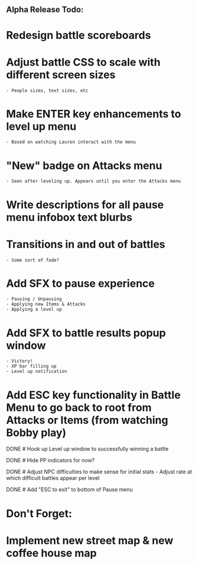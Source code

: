 Alpha Release Todo:
----------------------
# Redesign battle scoreboards

# Adjust battle CSS to scale with different screen sizes
    - People sizes, text sizes, etc
        
# Make ENTER key enhancements to level up menu
    - Based on watching Lauren interact with the menu
    
# "New" badge on Attacks menu
    - Seen after leveling up. Appears until you enter the Attacks menu


# Write descriptions for all pause menu infobox text blurbs

# Transitions in and out of battles
    - Some sort of fade?

# Add SFX to pause experience
    - Pausing / Unpausing
    - Applying new Items & Attacks
    - Applying a level up
    
# Add SFX to battle results popup window
    - Victory!
    - XP bar filling up
    - Level up notification

# Add ESC key functionality in Battle Menu to go back to root from Attacks or Items (from watching Bobby play)

DONE # Hook up Level up window to successfully winning a battle

DONE # Hide PP indicators for now?

DONE # Adjust NPC difficulties to make sense for initial stats
    - Adjust rate at which difficult battles appear per level

DONE # Add "ESC to exit" to bottom of Pause menu

Don't Forget:
=============

# Implement new street map & new coffee house map
